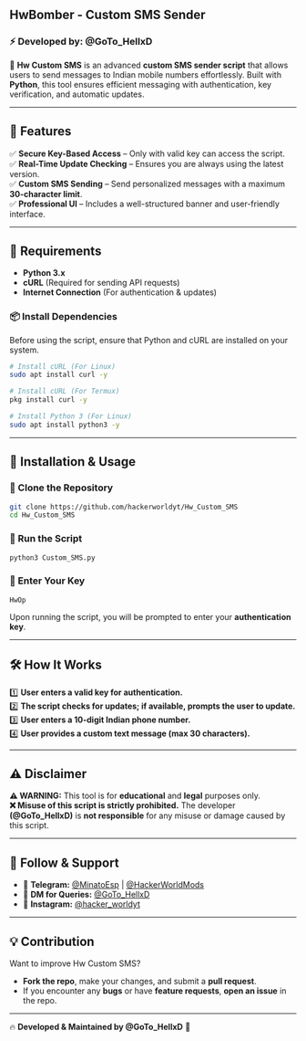 ## **HwBomber - Custom SMS Sender**  

### **⚡ Developed by: @GoTo_HellxD**  
🚀 **Hw Custom SMS** is an advanced **custom SMS sender script** that allows users to send messages to Indian mobile numbers effortlessly. Built with **Python**, this tool ensures efficient messaging with authentication, key verification, and automatic updates.  

---

## **📌 Features**  

✅ **Secure Key-Based Access** – Only with valid key can access the script.  
✅ **Real-Time Update Checking** – Ensures you are always using the latest version.  
✅ **Custom SMS Sending** – Send personalized messages with a maximum **30-character limit**.  
✅ **Professional UI** – Includes a well-structured banner and user-friendly interface.  

---

## **📜 Requirements**  

- **Python 3.x**  
- **cURL** (Required for sending API requests)  
- **Internet Connection** (For authentication & updates)  

### **📦 Install Dependencies**  
Before using the script, ensure that Python and cURL are installed on your system.  

```bash
# Install cURL (For Linux)
sudo apt install curl -y  

# Install cURL (For Termux)
pkg install curl -y  

# Install Python 3 (For Linux)
sudo apt install python3 -y  
```

---

## **🚀 Installation & Usage**  

### **🔹 Clone the Repository**  
```bash
git clone https://github.com/hackerworldyt/Hw_Custom_SMS  
cd Hw_Custom_SMS  
```

### **🔹 Run the Script**  
```bash
python3 Custom_SMS.py  
```

### **🔹 Enter Your Key**  
```Key : 
HwOp
```
Upon running the script, you will be prompted to enter your **authentication key**.  

---

## **🛠 How It Works**  

1️⃣ **User enters a valid key for authentication.**  
2️⃣ **The script checks for updates; if available, prompts the user to update.**  
3️⃣ **User enters a 10-digit Indian phone number.**  
4️⃣ **User provides a custom text message (max 30 characters).**   

---

## **⚠ Disclaimer**  

**⚠️ WARNING:** This tool is for **educational** and **legal** purposes only.  
**❌ Misuse of this script is strictly prohibited.** The developer **(@GoTo_HellxD)** is **not responsible** for any misuse or damage caused by this script.  

---

## **🌟 Follow & Support**  

- 📢 **Telegram:** [@MinatoEsp](https://t.me/MinatoEsp) | [@HackerWorldMods](https://t.me/HackerWorldMods)  
- 📩 **DM for Queries:** [@GoTo_HellxD](https://t.me/GoTo_HellxD)  
- 📸 **Instagram:** [@hacker_worldyt](https://instagram.com/hacker_worldyt)  

---

## **💡 Contribution**  

Want to improve Hw Custom SMS?  
- **Fork the repo**, make your changes, and submit a **pull request**.  
- If you encounter any **bugs** or have **feature requests**, **open an issue** in the repo.  

---

🔥 **Developed & Maintained by @GoTo_HellxD** 🚀  
